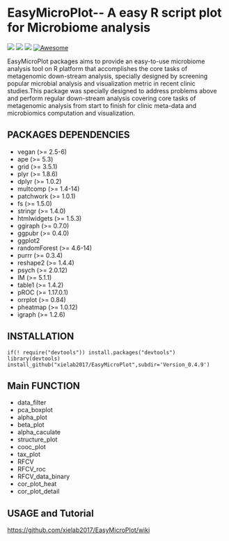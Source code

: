 # EasyMicroPlot-- A easy R script plot  for Microbiome  analysis

![](https://img.shields.io/badge/R\language-3.6-brightgreen.svg)
![](https://img.shields.io/badge/MacOSX&Windows-Available-brightgreen.svg)
![](https://img.shields.io/badge/Version-0.4.9.9-brightgreen.svg)
[![Awesome](https://cdn.rawgit.com/sindresorhus/awesome/d7305f38d29fed78fa85652e3a63e154dd8e8829/media/badge.svg)](https://github.com/xielab2017/EasyMicroPlot)

EasyMicroPlot packages aims to provide an easy-to-use microbiome analysis tool on R platform that accomplishes the core tasks of metagenomic down-stream analysis, specially designed by screening popular microbial analysis and visualization metric in recent clinic studies.This package was specially designed to address problems above and perform regular down-stream analysis covering core tasks of metagenomic analysis from start to finish for clinic meta-data and microbiomics computation and visualization.


## PACKAGES DEPENDENCIES 
* vegan (>= 2.5-6)
* ape (>= 5.3) 
* grid (>= 3.5.1)
* plyr (>= 1.8.6)
* dplyr (>= 1.0.2)
* multcomp (>= 1.4-14)
* patchwork (>= 1.0.1)
* fs (>= 1.5.0)
* stringr (>= 1.4.0)
* htmlwidgets (>= 1.5.3)
* ggiraph (>= 0.7.0)
* ggpubr (>= 0.4.0)
* ggplot2
* randomForest (>= 4.6-14)
* purrr (>= 0.3.4)
* reshape2 (>= 1.4.4)
* psych (>= 2.0.12)
* IM (>= 5.1.1)
* table1 (>= 1.4.2)
* pROC (>= 1.17.0.1)
* orrplot (>= 0.84)
* pheatmap (>= 1.0.12)
* igraph (>= 1.2.6)

## INSTALLATION

	if(! require("devtools")) install.packages("devtools")
	library(devtools)
	install_github("xielab2017/EasyMicroPlot",subdir='Version_0.4.9')


				
## Main FUNCTION

* data_filter
* pca_boxplot
* alpha_plot
* beta_plot
* alpha_caculate
* structure_plot
* cooc_plot
* tax_plot
* RFCV
* RFCV_roc
* RFCV_data_binary
* cor_plot_heat
* cor_plot_detail

## USAGE and Tutorial
https://github.com/xielab2017/EasyMicroPlot/wiki

